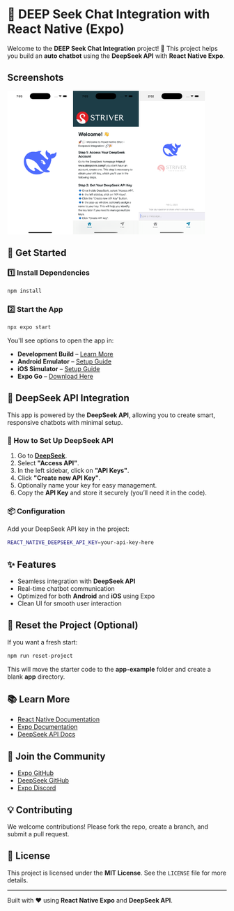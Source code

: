 
# 📱 DEEP Seek Chat Integration with React Native (Expo)

Welcome to the **DEEP Seek Chat Integration** project! 🚀 This project helps you build an **auto chatbot** using the **DeepSeek API** with **React Native Expo**.

## Screenshots

<div style="display: flex; flex-direction: 'row';">
<img src="./screenshot/1.png" width="30%">
<img src="./screenshot/2.png" width="30%">
<img src="./screenshot/3.png" width="30%">

</div>

## 🚀 Get Started

### 1️⃣ Install Dependencies
```bash
npm install
```

### 2️⃣ Start the App
```bash
npx expo start
```

You'll see options to open the app in:
- **Development Build** – [Learn More](https://docs.expo.dev/develop/development-builds/introduction/)
- **Android Emulator** – [Setup Guide](https://docs.expo.dev/workflow/android-studio-emulator/)
- **iOS Simulator** – [Setup Guide](https://docs.expo.dev/workflow/ios-simulator/)
- **Expo Go** – [Download Here](https://expo.dev/go)

## 💬 DeepSeek API Integration

This app is powered by the **DeepSeek API**, allowing you to create smart, responsive chatbots with minimal setup.

### 🔑 How to Set Up DeepSeek API
1. Go to **[DeepSeek](https://www.deepseek.com)**.
2. Select **"Access API"**.
3. In the left sidebar, click on **"API Keys"**.
4. Click **"Create new API Key"**.
5. Optionally name your key for easy management.
6. Copy the **API Key** and store it securely (you’ll need it in the code).

### 📦 Configuration
Add your DeepSeek API key in the project:
```bash
REACT_NATIVE_DEEPSEEK_API_KEY=your-api-key-here
```

## ✨ Features
- Seamless integration with **DeepSeek API**
- Real-time chatbot communication
- Optimized for both **Android** and **iOS** using Expo
- Clean UI for smooth user interaction

## 🔄 Reset the Project (Optional)
If you want a fresh start:
```bash
npm run reset-project
```
This will move the starter code to the **app-example** folder and create a blank **app** directory.

## 📚 Learn More
- [React Native Documentation](https://reactnative.dev/)
- [Expo Documentation](https://docs.expo.dev/)
- [DeepSeek API Docs](https://www.deepseek.com/docs)

## 🤝 Join the Community
- [Expo GitHub](https://github.com/expo/expo)
- [DeepSeek GitHub](https://github.com/deepseek/deepseek)
- [Expo Discord](https://chat.expo.dev)

## 💡 Contributing
We welcome contributions! Please fork the repo, create a branch, and submit a pull request.

## 📄 License
This project is licensed under the **MIT License**. See the `LICENSE` file for more details.

---

Built with ❤️ using **React Native Expo** and **DeepSeek API**.
